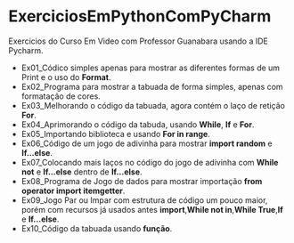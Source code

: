# ExerciciosEmPythonComPyCharm
 Exercicios do Curso Em Video com Professor Guanabara usando a IDE Pycharm.
 
 - Ex01_Códico simples apenas para mostrar as diferentes formas de um Print e o uso do **Format**.
 - Ex02_Programa para mostrar a tabuada de forma simples, apenas com formatação de cores.
 - Ex03_Melhorando o código da tabuada, agora contém o laço de retição **For**.
 - Ex04_Aprimorando o código da tabuda, usando **While**, **If** e **For**.
 - Ex05_Importando biblioteca e usando **For in range**.
 - Ex06_Código de um jogo de adivinha para mostrar **import random** e **If...else**.
 - Ex07_Colocando mais laços no código do jogo de adivinha com **While not** e **If...else** dentro de **If...else**.
 - Ex08_Programa de Jogo de dados para mostrar importação **from operator import itemgetter**.
 - Ex09_Jogo Par ou Impar com estrutura de código um pouco maior, porém com recursos já usados antes **import**,**While not in**,**While True**,**If** e **If...else**.
 - Ex10_Código da tabuada usando **função**. 
